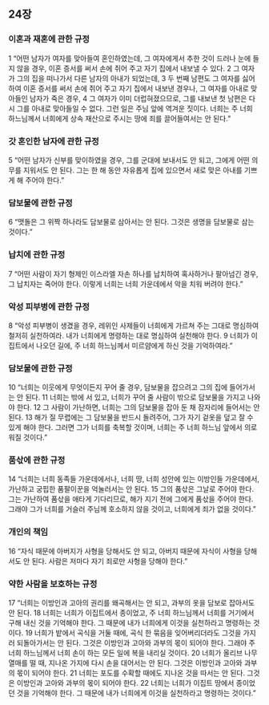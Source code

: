 ## 24장
### 이혼과 재혼에 관한 규정
1 “어떤 남자가 여자를 맞아들여 혼인하였는데, 그 여자에게서 추한 것이 드러나 눈에 들지 않을 경우, 이혼 증서를 써서 손에 쥐어 주고 자기 집에서 내보낼 수 있다.
2 그 여자가 그의 집을 떠나가서 다른 남자의 아내가 되었는데,
3 두 번째 남편도 그 여자를 싫어하여 이혼 증서를 써서 손에 쥐어 주고 자기 집에서 내보낸 경우나, 그 여자를 아내로 맞아들인 남자가 죽은 경우,
4 그 여자가 이미 더럽혀졌으므로, 그를 내보낸 첫 남편은 다시 그를 아내로 맞아들일 수 없다. 그런 일은 주님 앞에 역겨운 짓이다. 너희는 주 너희 하느님께서 너희에게 상속 재산으로 주시는 땅에 죄를 끌어들여서는 안 된다.”
### 갓 혼인한 남자에 관한 규정
5 “어떤 남자가 신부를 맞이하였을 경우, 그를 군대에 보내서도 안 되고, 그에게 어떤 의무를 지워서도 안 된다. 그는 한 해 동안 자유롭게 집에 있으면서 새로 맞은 아내를 기쁘게 해 주어야 한다.”
### 담보물에 관한 규정
6 “맷돌은 그 위짝 하나라도 담보물로 삼아서는 안 된다. 그것은 생명을 담보물로 삼는 것이다.”
### 납치에 관한 규정
7 “어떤 사람이 자기 형제인 이스라엘 자손 하나를 납치하여 혹사하거나 팔아넘긴 경우, 그 납치자는 죽어야 한다. 이렇게 너희는 너희 가운데에서 악을 치워 버려야 한다.”
### 악성 피부병에 관한 규정
8 “악성 피부병이 생겼을 경우, 레위인 사제들이 너희에게 가르쳐 주는 그대로 명심하여 철저히 실천하여라. 내가 너희에게 명령하는 대로 명심하여 실천해야 한다.
9 너희가 이집트에서 나오던 길에, 주 너희 하느님께서 미르얌에게 하신 것을 기억하여라.”
### 담보물에 관한 규정
10 “너희는 이웃에게 무엇이든지 꾸어 줄 경우, 담보물을 잡으려고 그의 집에 들어가서는 안 된다.
11 너희는 밖에 서 있고, 너희가 꾸어 줄 사람이 밖으로 담보물을 가지고 나와야 한다.
12 그 사람이 가난하면, 너희는 그의 담보물을 잡아 둔 채 잠자리에 들어서는 안 된다.
13 해가 질 무렵에는 그 담보물을 반드시 돌려주어, 그가 자기 겉옷을 덮고 잘 수 있게 해야 한다. 그러면 그가 너희를 축복할 것이며, 너희는 주 너희 하느님 앞에서 의로워질 것이다.”
### 품삯에 관한 규정
14 “너희는 너희 동족들 가운데에서나, 너희 땅, 너희 성안에 있는 이방인들 가운데에서, 가난하고 궁핍한 품팔이꾼을 억눌러서는 안 된다.
15 그의 품삯은 그날로 주어야 한다. 그는 가난하여 품삯을 애타게 기다리므로, 해가 지기 전에 그에게 품삯을 주어야 한다. 그래야 그가 너희를 거슬러 주님께 호소하지 않을 것이고, 너희에게 죄가 없을 것이다.”
### 개인의 책임
16 “자식 때문에 아버지가 사형을 당해서도 안 되고, 아버지 때문에 자식이 사형을 당해서도 안 된다. 사람은 저마다 자기 죄로만 사형을 당해야 한다.”
### 약한 사람을 보호하는 규정
17 “너희는 이방인과 고아의 권리를 왜곡해서는 안 되고, 과부의 옷을 담보로 잡아서도 안 된다.
18 너희는 너희가 이집트에서 종이었고, 주 너희 하느님께서 너희를 거기에서 구해 내신 것을 기억해야 한다. 그 때문에 내가 너희에게 이것을 실천하라고 명령하는 것이다.
19 너희가 밭에서 곡식을 거둘 때에, 곡식 한 묶음을 잊어버리더라도 그것을 가지러 되돌아가서는 안 된다. 그것은 이방인과 고아와 과부의 몫이 되어야 한다. 그래야 주 너희 하느님께서 너희 손이 하는 모든 일에 복을 내리실 것이다.
20 너희가 올리브 나무 열매를 떨 때, 지나온 가지에 다시 손을 대어서는 안 된다. 그것은 이방인과 고아와 과부의 몫이 되어야 한다.
21 너희는 포도를 수확할 때에도 지나온 것을 따서는 안 된다. 그것은 이방인과 고아와 과부의 몫이 되어야 한다.
22 너희는 너희가 이집트 땅에서 종이었던 것을 기억해야 한다. 그 때문에 내가 너희에게 이것을 실천하라고 명령하는 것이다.”
